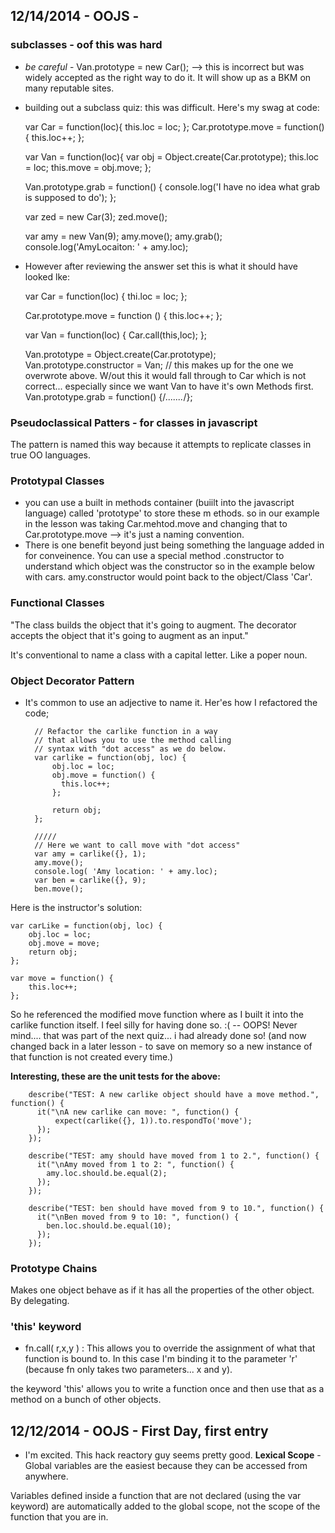 ## 12/14/2014 - OOJS - 

### subclasses - oof this was hard

 - *be careful* - Van.prototype = new Car(); --> this is incorrect but was widely accepted as the right way to do it.  It will show up as a BKM on many reputable sites. 

 - building out a subclass quiz: this was difficult. Here's my swag at code: 

 	var Car = function(loc){
	    this.loc = loc;
	};
	Car.prototype.move = function(){
	    this.loc++;
	};

	var Van = function(loc){
	    var obj = Object.create(Car.prototype);
		this.loc = loc;
	    this.move = obj.move;
	};

	Van.prototype.grab = function() {
	    console.log('I have no idea what grab is supposed to do');
	};

	var zed = new Car(3);
	zed.move();

	var amy = new Van(9);
	amy.move();
	amy.grab();
	console.log('AmyLocaiton: ' + amy.loc);

 - However after reviewing the answer set this is what it should have looked lke:

 	var Car = function(loc) {
 		thi.loc = loc;
 	};

 	Car.prototype.move = function () {
 		this.loc++;
 	};

 	var Van = function(loc) {
 		Car.call(this,loc);
 	};

 	Van.prototype = Object.create(Car.prototype);
 	Van.prototype.constructor = Van; // this makes up for the one we overwrote above.  W/out this it would fall through to Car which is not correct... especially since we want Van to have it's own Methods first.  
 	Van.prototype.grab = function() {/*.......*/};

### Pseudoclassical Patters - for classes in javascript
The pattern is named this way because it attempts to replicate classes in true OO languages. 

### Prototypal Classes
- you can use a built in methods container (buiilt into the javascript language) called 'prototype' to store these m ethods.  so in our example in the lesson was taking Car.mehtod.move and changing that to Car.prototype.move --> it's just a naming convention.  
- There is one benefit beyond just being something the language added in for conveinence.  You can use a special method .constructor to understand which object was the constructor so in the example below with cars.  amy.constructor would point back to the object/Class 'Car'.

### Functional Classes

"The class builds the object that it's going to augment. The decorator accepts the object that it's going to augment as an input."

It's conventional to name a class with a capital letter.  Like a poper noun. 

### Object Decorator Pattern
- It's common to use an adjective to name it.
Her'es how I refactored the code;
	
		// Refactor the carlike function in a way
		// that allows you to use the method calling 
		// syntax with "dot access" as we do below.
		var carlike = function(obj, loc) {
		    obj.loc = loc;
		    obj.move = function() {
		      this.loc++;
		    };
		    
		    return obj;
		};

		/////
		// Here we want to call move with "dot access"
		var amy = carlike({}, 1);
		amy.move();
		console.log( 'Amy location: ' + amy.loc);
		var ben = carlike({}, 9);
		ben.move();

Here is the instructor's solution:
	
	var carLike = function(obj, loc) {
		obj.loc = loc;
		obj.move = move;
		return obj;
	};

	var move = function() {
		this.loc++;
	};

So he referenced the modified move function where as I built it into the carlike function itself.  I feel silly for having done so. :( -- OOPS!  Never mind.... that was part of the next quiz... i had already done so!  (and now changed back in a later lesson - to save on memory so a new instance of that function is not created every time.)

**Interesting, these are the unit tests for the above:**

		describe("TEST: A new carlike object should have a move method.", function() {
		  it("\nA new carlike can move: ", function() {
		      expect(carlike({}, 1)).to.respondTo('move');
		  });
		});

		describe("TEST: amy should have moved from 1 to 2.", function() {
		  it("\nAmy moved from 1 to 2: ", function() {
		    amy.loc.should.be.equal(2);
		  });
		});

		describe("TEST: ben should have moved from 9 to 10.", function() {
		  it("\nBen moved from 9 to 10: ", function() {
		    ben.loc.should.be.equal(10);
		  });
		});

### Prototype Chains
Makes one object behave as if it has all the properties of the other object.  By delegating.

### 'this' keyword
- fn.call( r,x,y ) : This allows you to override the assignment of what that function is bound to. In this case I'm binding it to the parameter 'r' (because fn only takes two parameters... x and y).

the keyword 'this' allows you to write a function once and then use that as a method on a bunch of other objects.

## 12/12/2014 - OOJS - First Day, first entry
- I'm excited.  This hack reactory guy seems pretty good. 
**Lexical Scope** - Global variables are the easiest because they can be accessed from anywhere. 

Variables defined inside a function that are not declared (using the var keyword) are automatically added to the global scope, not the scope of the function that you are in. 